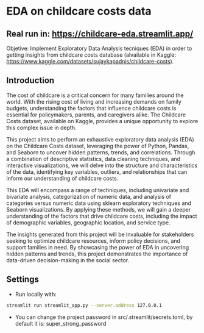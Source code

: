 # EDA on childcare costs data

## Real run in: https://childcare-eda.streamlit.app/

Objetive: Implement Exploratory Data Analysis tecniques (EDA) in order to getting insights from childcare costs database (alvailable in Kaggle: https://www.kaggle.com/datasets/sujaykapadnis/childcare-costs).

## Introduction
The cost of childcare is a critical concern for many families around the world. With the rising cost of living and increasing demands on family budgets, understanding the factors that influence childcare costs is essential for policymakers, parents, and caregivers alike. The Childcare Costs dataset, available on Kaggle, provides a unique opportunity to explore this complex issue in depth.

This project aims to perform an exhaustive exploratory data analysis (EDA) on the Childcare Costs dataset, leveraging the power of Python, Pandas, and Seaborn to uncover hidden patterns, trends, and correlations. Through a combination of descriptive statistics, data cleaning techniques, and interactive visualizations, we will delve into the structure and characteristics of the data, identifying key variables, outliers, and relationships that can inform our understanding of childcare costs.

This EDA will encompass a range of techniques, including univariate and bivariate analysis, categorization of numeric data, and analysis of categories versus numeric data using sklearn exploratory techniques and Seaborn visualizations. By applying these methods, we will gain a deeper understanding of the factors that drive childcare costs, including the impact of demographic variables, geographic location, and service type.

The insights generated from this project will be invaluable for stakeholders seeking to optimize childcare resources, inform policy decisions, and support families in need. By showcasing the power of EDA in uncovering hidden patterns and trends, this project demonstrates the importance of data-driven decision-making in the social sector.

## Settings

- Run locally with:

```bash
streamlit run streamlit_app.py --server.address 127.0.0.1
```

- You can change the project password in src/.streamlit/secrets.toml, by default it is: super_strong_password